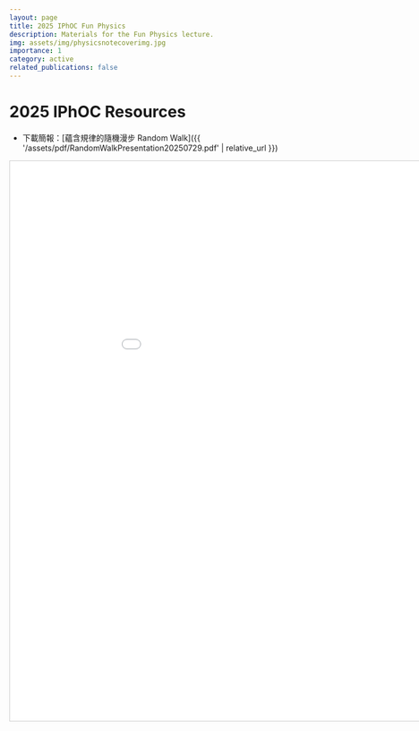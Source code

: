 ```yaml
---
layout: page
title: 2025 IPhOC Fun Physics
description: Materials for the Fun Physics lecture.
img: assets/img/physicsnotecoverimg.jpg
importance: 1
category: active
related_publications: false
---
```


# 2025 IPhOC Resources
- 下載簡報：[蘊含規律的隨機漫步 Random Walk]({{ '/assets/pdf/RandomWalkPresentation20250729.pdf' | relative_url }})

<iframe
  src="{{ '/assets/pdf/RandomWalkPresentation20250729.pdf' | relative_url }}"
  width="1000"
  height="1000"
  style="border:1px solid #ccc"
  allowfullscreen>
  <p>若瀏覽器不支援內嵌 PDF，請 <a href="{{ '/assets/pdf/RandomWalkPresentation20250729.pdf' | relative_url }}">下載 PDF</a>。</p>
</iframe>
